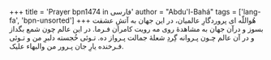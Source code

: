 +++
title = 'Prayer bpn1474 in فارسی'
author = "Abdu'l-Bahá"
tags = ['lang-fa', 'bpn-unsorted']
+++
هُواللّه
ای پروردگارِ عالميان، در اين جهان به آتشِ عشقت بسوز و درآن جهان به مشاهدۀ روی مه رويت کامران فـرما. در اين عالم چون شمع بگداز و در آن عالم چـون پـروانه گِردِ شعلۀ جمالت پـرواز ده. تـوئی خُجسته دلبرِ من و تـوئی فـرخنده يارِ جان پـرور من والبهاء علیک.
